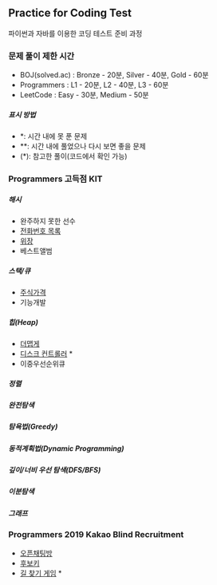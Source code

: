 ## Practice for Coding Test
파이썬과 자바를 이용한 코딩 테스트 준비 과정

### 문제 풀이 제한 시간
* BOJ(solved.ac) : Bronze - 20분, Silver - 40분, Gold - 60분
* Programmers : L1 - 20분, L2 - 40분, L3 - 60분
* LeetCode : Easy - 30분, Medium - 50분
##### 표시 방법
* *: 시간 내에 못 푼 문제
* **: 시간 내에 풀었으나 다시 보면 좋을 문제
* (*): 참고한 풀이(코드에서 확인 가능)

### Programmers 고득점 KIT
##### 해시
* 완주하지 못한 선수
* [전화번호 목록](https://github.com/HYEEWON/practice_for_coding_test/blob/master/programmers_kit/210105_%EC%A0%84%ED%99%94%EB%B2%88%ED%98%B8%EB%AA%A9%EB%A1%9D_%ED%95%B4%EC%8B%9C_L2.py)
* [위장](https://github.com/HYEEWON/practice_for_coding_test/blob/master/programmers_kit/210105_%EC%9C%84%EC%9E%A5_%ED%95%B4%EC%8B%9C_L2.py)
* 베스트앨범
##### 스택/큐
* [주식가격](https://github.com/HYEEWON/practice_for_coding_test/blob/master/programmers_kit/210105_%EC%A3%BC%EC%8B%9D%EA%B0%80%EA%B2%A9_%EC%8A%A4%ED%83%9D%ED%81%90_L2.py)
* 기능개발
##### 힙(Heap)
* [더맵게](https://github.com/HYEEWON/practice_for_coding_test/blob/master/programmers_kit/210106_%EB%8D%94%EB%A7%B5%EA%B2%8C_%ED%9E%99_L2.py)
* [디스크 컨트롤러](https://github.com/HYEEWON/practice_for_coding_test/blob/master/programmers_kit/210106_%EB%94%94%EC%8A%A4%ED%81%AC%EC%BB%A8%ED%8A%B8%EB%A1%A4%EB%9F%AC_%ED%9E%99_L3.py) *
* 이중우선순위큐
##### 정렬
##### 완전탐색
##### 탐욕법(Greedy)
##### 동적계획법(Dynamic Programming)
##### 깊이/너비 우선 탐색(DFS/BFS)
##### 이분탐색
##### 그래프

### Programmers 2019 Kakao Blind Recruitment
* [오픈채팅방](https://github.com/HYEEWON/practice_for_coding_test/blob/master/programmers_2019_kakao/210106_%EC%98%A4%ED%94%88%EC%B1%84%ED%8C%85%EB%B0%A9_L2.py)
* [후보키](https://github.com/HYEEWON/practice_for_coding_test/blob/master/programmers_2019_kakao/210107_%ED%9B%84%EB%B3%B4%ED%82%A4_L2.py)
* [길 찾기 게임](https://github.com/HYEEWON/practice_for_coding_test/blob/master/programmers_2019_kakao/210108_%EA%B8%B8%EC%B0%BE%EA%B8%B0%EA%B2%8C%EC%9E%84_L3.py) *
